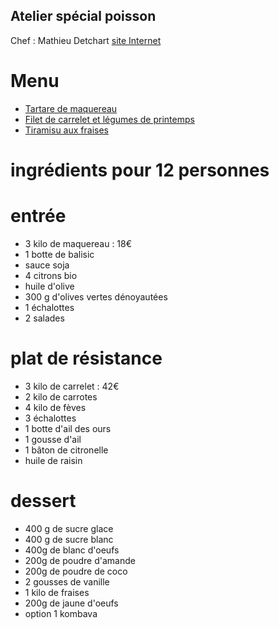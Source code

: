 ## Atelier spécial poisson

Chef : Mathieu Detchart
[site Internet](http://www.detchart.com/)

# Menu

* [Tartare de maquereau](https://akakeronos.github.io/daktary/#akakeronos/recette-gourmandignes/blob/master/atelier-2017-05-12/filet-carrelet-legumes-printemps.md)
* [Filet de carrelet et légumes de printemps](https://akakeronos.github.io/daktary/#akakeronos/recette-gourmandignes/blob/master/atelier-2017-05-12/filet-carrelet-legumes-printemps.md)
* [Tiramisu aux fraises](https://akakeronos.github.io/daktary/#akakeronos/recette-gourmandignes/blob/master/atelier-2017-05-12/tiramisu-fraise-revisite.md)

# ingrédients pour 12 personnes

# entrée
* 3 kilo de maquereau : 18€
* 1 botte de balisic
* sauce soja
* 4 citrons bio
* huile d'olive
* 300 g d'olives vertes dénoyautées
* 1 échalottes
* 2 salades

# plat de résistance
* 3 kilo de carrelet : 42€
* 2 kilo de carrotes
* 4 kilo de fèves
* 3 échalottes
* 1 botte d'ail des ours
* 1 gousse d'ail
* 1 bâton de citronelle
* huile de raisin

# dessert
* 400 g de sucre glace
* 400 g de sucre blanc
* 400g de blanc d'oeufs
* 200g de poudre d'amande
* 200g de poudre de coco
* 2 gousses de vanille
* 1 kilo de fraises
* 200g de jaune d'oeufs
* option 1 kombava
